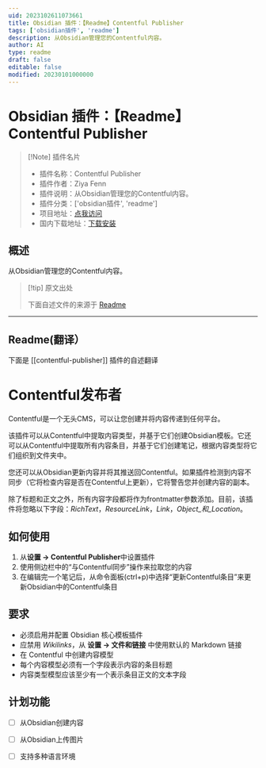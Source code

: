 ```yaml
---
uid: 2023102611073661
title: Obsidian 插件：【Readme】Contentful Publisher
tags: ['obsidian插件', 'readme']
description: 从Obsidian管理您的Contentful内容。
author: AI
type: readme
draft: false
editable: false
modified: 20230101000000
---
```


# Obsidian 插件：【Readme】Contentful Publisher

> [!Note] 插件名片
> - 插件名称：Contentful Publisher
> - 插件作者：Ziya Fenn
> - 插件说明：从Obsidian管理您的Contentful内容。
> - 插件分类：['obsidian插件', 'readme']
> - 项目地址：[点我访问](https://github.com/ziyafenn/obsidian-contentful-publisher)
> - 国内下载地址：[下载安装](https://pkmer.cn/products/plugin/pluginMarket/?contentful-publisher)

## 概述

从Obsidian管理您的Contentful内容。



> [!tip] 原文出处
> 
>下面自述文件的来源于 [Readme](https://ghproxy.net/https://raw.githubusercontent.com/ziyafenn/obsidian-contentful-publisher/main/README.md)
> 

---

## Readme(翻译）

下面是 [[contentful-publisher]] 插件的自述翻译


# Contentful发布者

Contentful是一个无头CMS，可以让您创建并将内容传递到任何平台。

该插件可以从Contentful中提取内容类型，并基于它们创建Obsidian模板。它还可以从Contentful中提取所有内容条目，并基于它们创建笔记，根据内容类型将它们组织到文件夹中。

您还可以从Obsidian更新内容并将其推送回Contentful。如果插件检测到内容不同步（它将检查内容是否在Contentful上更新），它将警告您并创建内容的副本。

除了标题和正文之外，所有内容字段都将作为frontmatter参数添加。目前，该插件将忽略以下字段：_RichText_，_ResourceLink_，_Link_，_Object_和_Location_。
## 如何使用

1. 从**设置 -> Contentful Publisher**中设置插件
2. 使用侧边栏中的“与Contentful同步”操作来拉取您的内容
3. 在编辑完一个笔记后，从命令面板(ctrl+p)中选择“更新Contentful条目”来更新Obsidian中的Contentful条目
## 要求

-   必须启用并配置 Obsidian 核心模板插件
-   应禁用 _Wikilinks_，从 **设置 -> 文件和链接** 中使用默认的 Markdown 链接
-   在 Contentful 中创建内容模型
-   每个内容模型必须有一个字段表示内容的条目标题
-   内容类型模型应该至少有一个表示条目正文的文本字段
## 计划功能

-   [ ] 从Obsidian创建内容
-   [ ] 从Obsidian上传图片
-   [ ] 支持多种语言环境



